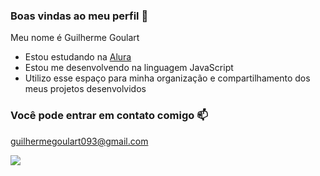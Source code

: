 ### Boas vindas ao meu perfil 🤠

Meu nome é Guilherme Goulart

- Estou estudando na [Alura](https://www.alura.com.br)
- Estou me desenvolvendo na linguagem JavaScript
- Utilizo esse espaço para minha organização e compartilhamento dos meus projetos desenvolvidos

### Você pode entrar em contato comigo 📫

guilhermegoulart093@gmail.com


![](https://media1.tenor.com/m/ekebXEH4uBEAAAAd/monkey-laught.gif)
